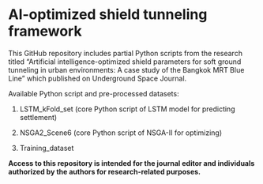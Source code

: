 # AI-optimized shield tunneling framework
This GitHub repository includes partial Python scripts from the research titled 
“Artificial intelligence-optimized shield parameters for soft ground tunneling in urban environments: A case study of the Bangkok MRT Blue Line”
which published on Underground Space Journal. 

Available Python script and pre-processed datasets:
  
  1. LSTM_kFold_set (core Python script of LSTM model for predicting settlement)

  2. NSGA2_Scene6 (core Python script of NSGA-II for optimizing)

  3. Training_dataset

**Access to this repository is intended for the journal editor and individuals authorized by the authors for research-related purposes.**

